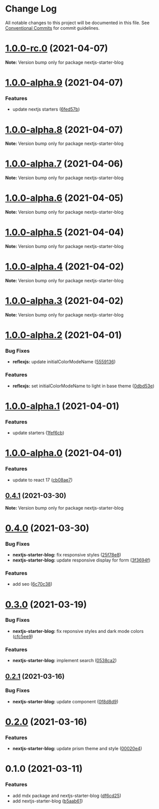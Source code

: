 # Change Log

All notable changes to this project will be documented in this file.
See [Conventional Commits](https://conventionalcommits.org) for commit guidelines.

# [1.0.0-rc.0](https://github.com/reflexjs/reflexjs/compare/nextjs-starter-blog@1.0.0-alpha.9...nextjs-starter-blog@1.0.0-rc.0) (2021-04-07)

**Note:** Version bump only for package nextjs-starter-blog





# [1.0.0-alpha.9](https://github.com/reflexjs/reflexjs/compare/nextjs-starter-blog@1.0.0-alpha.8...nextjs-starter-blog@1.0.0-alpha.9) (2021-04-07)


### Features

* update nextjs starters ([6fed57b](https://github.com/reflexjs/reflexjs/commit/6fed57bb7b0a9c430c93b89cf35fe3a097832c2c))





# [1.0.0-alpha.8](https://github.com/reflexjs/reflexjs/compare/nextjs-starter-blog@1.0.0-alpha.7...nextjs-starter-blog@1.0.0-alpha.8) (2021-04-07)

**Note:** Version bump only for package nextjs-starter-blog





# [1.0.0-alpha.7](https://github.com/reflexjs/reflexjs/compare/nextjs-starter-blog@1.0.0-alpha.6...nextjs-starter-blog@1.0.0-alpha.7) (2021-04-06)

**Note:** Version bump only for package nextjs-starter-blog





# [1.0.0-alpha.6](https://github.com/reflexjs/reflexjs/compare/nextjs-starter-blog@1.0.0-alpha.5...nextjs-starter-blog@1.0.0-alpha.6) (2021-04-05)

**Note:** Version bump only for package nextjs-starter-blog





# [1.0.0-alpha.5](https://github.com/reflexjs/reflexjs/compare/nextjs-starter-blog@1.0.0-alpha.4...nextjs-starter-blog@1.0.0-alpha.5) (2021-04-04)

**Note:** Version bump only for package nextjs-starter-blog





# [1.0.0-alpha.4](https://github.com/reflexjs/reflexjs/compare/nextjs-starter-blog@1.0.0-alpha.3...nextjs-starter-blog@1.0.0-alpha.4) (2021-04-02)

**Note:** Version bump only for package nextjs-starter-blog





# [1.0.0-alpha.3](https://github.com/reflexjs/reflexjs/compare/nextjs-starter-blog@1.0.0-alpha.2...nextjs-starter-blog@1.0.0-alpha.3) (2021-04-02)

**Note:** Version bump only for package nextjs-starter-blog





# [1.0.0-alpha.2](https://github.com/reflexjs/reflexjs/compare/nextjs-starter-blog@1.0.0-alpha.1...nextjs-starter-blog@1.0.0-alpha.2) (2021-04-01)


### Bug Fixes

* **reflexjs:** update initialColorModeName ([5559136](https://github.com/reflexjs/reflexjs/commit/55591365b37996dbb862a1d2a6a87241e628765d))


### Features

* **reflexjs:** set initialColorModeName to light in base theme ([0dbd53e](https://github.com/reflexjs/reflexjs/commit/0dbd53e790194dba9b36235aa262e6f386ac9d0d))





# [1.0.0-alpha.1](https://github.com/reflexjs/reflexjs/compare/nextjs-starter-blog@1.0.0-alpha.0...nextjs-starter-blog@1.0.0-alpha.1) (2021-04-01)


### Features

* update starters ([1fef6cb](https://github.com/reflexjs/reflexjs/commit/1fef6cb77440ca01cadef5e9b881ed46a0abac53))





# [1.0.0-alpha.0](https://github.com/reflexjs/reflexjs/compare/nextjs-starter-blog@0.4.1...nextjs-starter-blog@1.0.0-alpha.0) (2021-04-01)


### Features

* update to react 17 ([cb08ae7](https://github.com/reflexjs/reflexjs/commit/cb08ae73f19d70ce8c90b86139fb9dc6e01cf812))





## [0.4.1](https://github.com/reflexjs/reflexjs/compare/nextjs-starter-blog@0.4.0...nextjs-starter-blog@0.4.1) (2021-03-30)

**Note:** Version bump only for package nextjs-starter-blog





# [0.4.0](https://github.com/reflexjs/reflexjs/compare/nextjs-starter-blog@0.3.0...nextjs-starter-blog@0.4.0) (2021-03-30)


### Bug Fixes

* **nextjs-starter-blog:** fix responsive styles ([25f78e8](https://github.com/reflexjs/reflexjs/commit/25f78e8f85bf23828bef17d29ff2e6228a387188))
* **nextjs-starter-blog:** update responsive display for form ([3f3694f](https://github.com/reflexjs/reflexjs/commit/3f3694f66fe82080c3c1eaf5fdefa5af4840f7c2))


### Features

* add seo ([6c70c38](https://github.com/reflexjs/reflexjs/commit/6c70c389c8212f5f90f0fcd3b83f07704e1dce42))





# [0.3.0](https://github.com/reflexjs/reflexjs/compare/nextjs-starter-blog@0.2.1...nextjs-starter-blog@0.3.0) (2021-03-19)


### Bug Fixes

* **nextjs-starter-blog:** fix reponsive styles and dark mode colors ([cfc5ee9](https://github.com/reflexjs/reflexjs/commit/cfc5ee9a0d3f93860a018c4d7b38fd37a4e269d6))


### Features

* **nextjs-starter-blog:** implement search ([0538ca2](https://github.com/reflexjs/reflexjs/commit/0538ca224d44f471395c222f25dd3e4ed7164e12))





## [0.2.1](https://github.com/reflexjs/reflexjs/compare/nextjs-starter-blog@0.2.0...nextjs-starter-blog@0.2.1) (2021-03-16)


### Bug Fixes

* **nextjs-starter-blog:** update component ([0f8d8d9](https://github.com/reflexjs/reflexjs/commit/0f8d8d97a114de305e8e94cc5a95467bacbd6f01))





# [0.2.0](https://github.com/reflexjs/reflexjs/compare/nextjs-starter-blog@0.1.0...nextjs-starter-blog@0.2.0) (2021-03-16)


### Features

* **nextjs-starter-blog:** update prism theme and style ([00020e4](https://github.com/reflexjs/reflexjs/commit/00020e464e94d4bca2a8f435d5838a22e0b247f9))





# 0.1.0 (2021-03-11)


### Features

* add mdx package and nextjs-starter-blog ([df6cd25](https://github.com/reflexjs/reflexjs/commit/df6cd25295b878f9e62b298cc501be3accd083e3))
* add nextjs-starter-blog ([b5aab61](https://github.com/reflexjs/reflexjs/commit/b5aab61c287d1ded1b55ad7639303fe0862ca67a))
